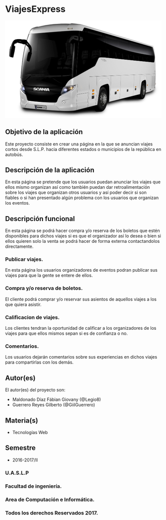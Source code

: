 # ViajesExpress

![Logo](https://github.com/acominf/ViajesExpress/blob/master/Imagenes/acmp1pt.png)

## Objetivo de la aplicación
Este proyecto consiste en crear una página en la que se anuncian viajes cortos desde S.L.P. hacia diferentes estados o municipios de la república en autobús.

## Descripción de la aplicación
En esta página se pretende que los usuarios puedan anunciar los viajes que ellos mismo organizan así como también puedan dar retroalimentación sobre los viajes que organizan otros usuarios y así poder decir si son fiables o si han presentado algún problema con los usuarios que organizan los eventos.

## Descripción funcional
En esta página se podrá hacer compra y/o reserva de los boletos que estén disponibles para dichos viajes si es que el organizador así lo desea o bien si ellos quieren solo la venta se podrá hacer de forma externa contactandolos directamente.

### Publicar viajes.
En esta página los usuarios organizadores de eventos podran publicar sus viajes para que la gente se entere de ellos.

### Compra y/o reserva de boletos.
El cliente podrá comprar y/o reservar sus asientos de aquellos viajes a los que quiera asistir.

### Calificacion de viajes.
Los clientes tendran la oportunidad de calificar a los organizadores de los viajes para que ellos mismos sepan si es de confianza o no.

### Comentarios.
Los usuarios dejarán comentarios sobre sus experiencias en dichos viajes para compartirlas con los demás.

## Autor(es)
El autor(es) del proyecto son:
- Maldonado Díaz Fábian Giovany (@Legio8)
- Guerrero Reyes Gilberto (@GiilGuerrero)

## Materia(s)
- Tecnologías Web

## Semestre
- 2016-2017/II

### U.A.S.L.P 
### Facultad de ingeniería.
### Area de Computación e Informática.
### Todos los derechos Reservados 2017.
